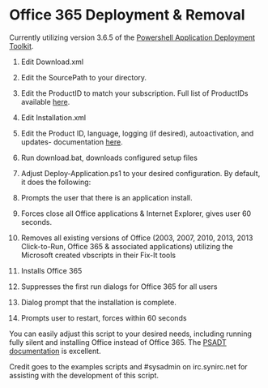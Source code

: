 # Office 365 Deployment & Removal

Currently utilizing version 3.6.5 of the [Powershell Application Deployment Toolkit](http://psappdeploytoolkit.com/).


1. Edit Download.xml
  1. Edit the SourcePath to your directory.
  2. Edit the ProductID to match your subscription. Full list of ProductIDs available [here](https://support.microsoft.com/en-us/kb/2842297).

2. Edit Installation.xml
  1. Edit the Product ID, language, logging (if desired), autoactivation, and updates- documentation [here](https://technet.microsoft.com/en-us/library/JJ219426.aspx).

3. Run download.bat, downloads configured setup files

4. Adjust Deploy-Application.ps1 to your desired configuration. By default, it does the following:
  1. Prompts the user that there is an application install.
  2. Forces close all Office applications & Internet Explorer, gives user 60 seconds.
  3. Removes all existing versions of Office (2003, 2007, 2010, 2013, 2013 Click-to-Run, Office 365 & associated applications) utilizing the Microsoft created vbscripts in their Fix-It tools
  4. Installs Office 365
  5. Suppresses the first run dialogs for Office 365 for all users
  6. Dialog prompt that the installation is complete.
  7. Prompts user to restart, forces within 60 seconds

You can easily adjust this script to your desired needs, including running fully silent and installing Office instead of Office 365. The [PSADT documentation](https://github.com/PSAppDeployToolkit/PSAppDeployToolkit/releases) is excellent. 

Credit goes to the examples scripts and #sysadmin on irc.synirc.net for assisting with the development of this script.